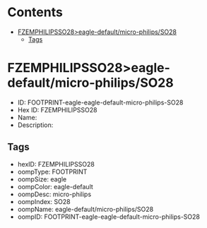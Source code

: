 



Contents
========

* [FZEMPHILIPSSO28>eagle-default/micro-philips/SO28](#fzemphilipsso28eagle-defaultmicro-philipsso28)
	* [Tags](#tags)

# FZEMPHILIPSSO28>eagle-default/micro-philips/SO28

- ID: FOOTPRINT-eagle-eagle-default-micro-philips-SO28
- Hex ID: FZEMPHILIPSSO28
- Name: 
- Description: 

## Tags

- hexID: FZEMPHILIPSSO28
- oompType: FOOTPRINT
- oompSize: eagle
- oompColor: eagle-default
- oompDesc: micro-philips
- oompIndex: SO28
- oompName: eagle-default/micro-philips/SO28
- oompID: FOOTPRINT-eagle-eagle-default-micro-philips-SO28
